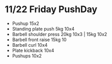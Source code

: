 # 11/22 Friday PushDay
* Pushup 15x2
* Standing plate push 5kg 10x4
* Barbell shoulder press 20kg 10x3 | 15kg 10x2
* Barbell front raise 15kg 10
* Barbell curl 10x4
* Plate kickback 10x4
* Pushups 10x2
